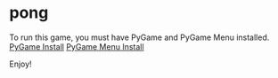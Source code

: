 # pong

To run this game, you must have PyGame and PyGame Menu installed.
[PyGame Install](https://www.pygame.org/wiki/GettingStarted)
[PyGame Menu Install](https://pypi.org/project/pygame-menu/)

Enjoy!